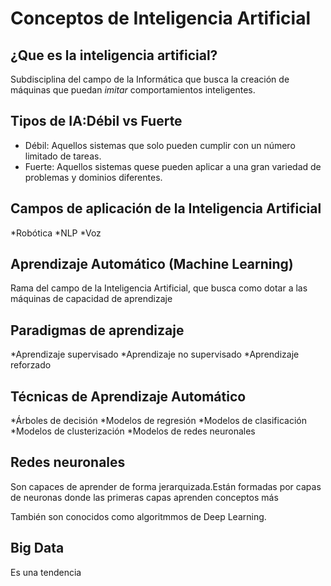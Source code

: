 # Conceptos de Inteligencia Artificial

## ¿Que es la inteligencia artificial?

Subdisciplina del campo de la Informática que busca la creación de máquinas que puedan *imitar* comportamientos inteligentes.

## Tipos de IA:Débil vs Fuerte

* Débil: Aquellos sistemas que solo pueden cumplir con un número limitado de tareas.
* Fuerte: Aquellos sistemas quese pueden aplicar a una gran variedad de problemas y dominios diferentes.

## Campos de aplicación de la Inteligencia Artificial 

*Robótica 
*NLP
*Voz

 ## Aprendizaje Automático (Machine Learning)
 
 Rama del campo de la Inteligencia Artificial, que busca como dotar a las máquinas de capacidad de aprendizaje
 
 ## Paradigmas de aprendizaje 
 
*Aprendizaje supervisado
*Aprendizaje no supervisado
*Aprendizaje reforzado

## Técnicas de Aprendizaje Automático

*Árboles de decisión
*Modelos de regresión
*Modelos de clasificación
*Modelos de clusterización
*Modelos de redes neuronales

## Redes neuronales

Son capaces de aprender de forma jerarquizada.Están formadas por capas de neuronas donde las primeras capas aprenden conceptos más

También son conocidos como algoritmmos de Deep Learning.

## Big Data
Es una tendencia 













